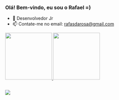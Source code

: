 ### Olá! Bem-vindo, eu sou o Rafael =)
 
- 🌱 Desenvolvedor Jr
- 📫 Contate-me no email: rafasdarosa@gmail.com
 
<div align="left">
<a href="https://github.com/RafaSoldatelli">
<img height="150em" src="https://github-readme-stats.vercel.app/api?username=RafaSoldatelli&show_icons=true&theme=dark&include_all_commits=true&count_private=true"/>
<img height="150em" src="[![Top Langs](https://github-readme-stats.vercel.app/api/top-langs/?username=RafaSoldatelli&layout=compact&langs_count=8&theme=dark)](https://github.com/anuraghazra/github-readme-stats)" />
<!-- <img height="150em" src="https://github-readme-stats.vercel.app/api/top-langs/?username=RafaSoldatelli&layout=compact&theme=dark"/> -->

</div>



##
<div> 
<a href="https://linktr.ee/rafasoldatelli" target="_blank"><img src="https://img.shields.io/badge/-Instagram-%23E4405F?style=for-the-badge&logo=instagram&logoColor=white" target="_blank"></a>
</div>
